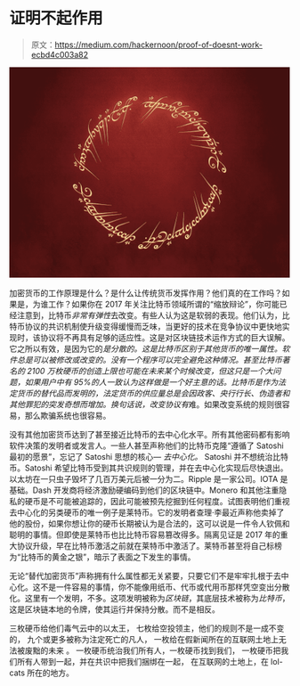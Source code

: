 # 证明不起作用

> 原文：<https://medium.com/hackernoon/proof-of-doesnt-work-ecbd4c003a82>

![](img/58034fcc6b6548e4b335593a4f93a766.png)

加密货币的工作原理是什么？是什么让传统货币发挥作用？他们真的在工作吗？如果是，为谁工作？如果你在 2017 年关注比特币领域所谓的“缩放辩论”，你可能已经注意到，比特币*非常有弹性*去改变。有些人认为这是软弱的表现。他们认为，比特币协议的共识机制使升级变得缓慢而乏味，当更好的技术在竞争协议中更快地实现时，该协议将不再具有足够的适应性。这是对区块链技术运作方式的巨大误解。它之所以有效，是因为它的*是分散的。*这是比特币区别于其他货币的唯一属性。软件总是可以被修改或改变的。没有一个程序可以完全避免这种情况。甚至比特币著名的 2100 万枚硬币的创造上限也可能在未来某个时候改变，但这只是一个大问题，如果用户中有 95%的人一致认为这样做是一个好主意的话。比特币是作为法定货币的替代品而发明的，法定货币的供应量总是会因政客、央行行长、伪造者和其他罪犯的突发奇想而增加。换句话说，改变协议*有*难。如果改变系统的规则很容易，那么欺骗系统也很容易。

没有其他加密货币达到了甚至接近比特币的去中心化水平。所有其他密码都有影响软件决策的发明者或发言人。一些人甚至声称他们的比特币克隆“遵循了 Satoshi 最初的愿景”，忘记了 Satoshi 思想的核心— *去中心化。* Satoshi 并不想统治比特币。Satoshi 希望比特币受到其共识规则的管理，并在去中心化实现后尽快退出。以太坊在一只虫子毁坏了几百万美元后被一分为二。Ripple 是一家公司。IOTA 是基础。Dash 开发商将经济激励硬编码到他们的区块链中。Monero 和其他注重隐私的硬币是不可能被追踪的，因此可能被预先挖掘到任何程度。试图表明他们重视去中心化的另类硬币的唯一例子是莱特币。它的发明者查理·李最近声称他卖掉了他的股份，如果你想让你的硬币长期被认为是合法的，这可以说是一件令人钦佩和聪明的事情。但即使是莱特币也比比特币容易篡改得多。隔离见证是 2017 年的重大协议升级，早在比特币激活之前就在莱特币中激活了。莱特币甚至将自己标榜为“比特币的黄金之银”，暗示了表面之下发生的事情。

无论“替代加密货币”声称拥有什么属性都无关紧要，只要它们不是牢牢扎根于去中心化。这不是一件容易的事情，你不能像用纸币、代币或代用币那样凭空变出分散化。这里有一个发明，不多。这项发明被称为*区块链*，其底层技术被称为*比特币*，这是区块链本地的令牌，使其运行并保持分散。而不是相反。

三枚硬币给他们毒气云中的以太王，
七枚给空投领主，他们的规则不是一成不变的，
九个或更多被称为注定死亡的凡人，
一枚给在假新闻所在的互联网土地上无法被废黜的未来
。
一枚硬币统治我们所有人，一枚硬币找到我们，
一枚硬币把我们所有人带到一起，并在共识中把我们捆绑在一起，
在互联网的土地上，在 lol-cats 所在的地方。